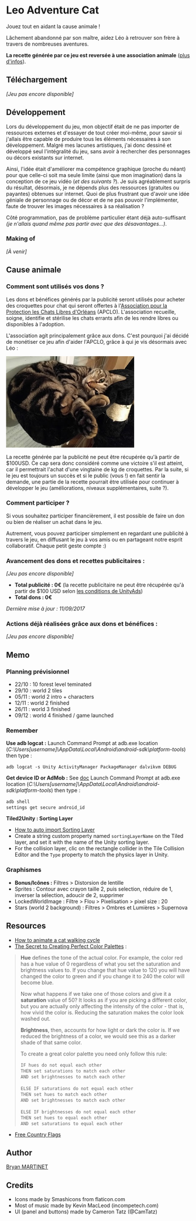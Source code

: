 # Leo Adventure Cat

Jouez tout en aidant la cause animale !

Lâchement abandonné par son maître, aidez Léo à retrouver son frère à travers de nombreuses aventures. 

**La recette générée par ce jeu est reversée à une association animale** ([plus d'infos](#cause-animale)).

## Téléchargement
*[Jeu pas encore disponible]*

## Développement
Lors du développement du jeu, mon objectif était de ne pas importer de ressources externes et d'essayer de tout créer moi-même, pour savoir si j'allais être capable de produire tous les éléments nécessaires à son développement.
Malgré mes lacunes artistiques, j'ai donc dessiné et développé seul l'intégralité du jeu, sans avoir à rechercher des personnages ou décors existants sur internet.

Ainsi, l'idée était d'améliorer ma compétence graphique (proche du néant) pour que celle-ci soit ma seule limite (ainsi que mon imagination) dans la conception de ce jeu vidéo (*et des suivants ?*).
Je suis agréablement surpris du résultat, désormais, je ne dépends plus des ressources (gratuites ou payantes) obtenues sur internet.
Quoi de plus frustrant que d'avoir une idée géniale de personnage ou de décor et de ne pas pouvoir l'implémenter, faute de trouver les images nécessaires à sa réalisation ?

Côté programmation, pas de problème particulier étant déjà auto-suffisant *(je n'allais quand même pas partir avec que des désavantages...)*.

### Making of
*[À venir]*

## Cause animale
### Comment sont utilisés vos dons ?
Les dons et bénéfices générés par la publicité seront utilisés pour acheter des croquettes pour chat qui seront offertes à l'[Association pour la Protection les Chats Libres d'Orléans](http://www.apclo.fr/) (APCLO). 
L'association recueille, soigne, identifie et stérilise les chats errants afin de les rendre libres ou disponibles à l'adoption.

L'association agit principalement grâce aux dons. C'est pourquoi j'ai décidé de monétiser ce jeu afin d'aider l'APCLO, grâce à qui je vis désormais avec Léo : 

![Léo](docs/img/leo_01.jpg)

La recette générée par la publicité ne peut être récupérée qu'à partir de $100USD. Ce cap sera donc considéré comme une victoire s'il est atteint, car il permettrait l'achat d'une vingtaine de kg de croquettes.
Par la suite, si le jeu est toujours un succès et si le public (vous !) en fait sentir la demande, une partie de la recette pourrait être utilisée pour continuer à développer le jeu (améliorations, niveaux supplémentaires, suite ?).

### Comment participer ?
Si vous souhaitez participer financièrement, il est possible de faire un don ou bien de réaliser un achat dans le jeu.

Autrement, vous pouvez participer simplement en regardant une publicité à travers le jeu, en diffusant le jeu à vos amis ou en partageant notre esprit collaboratif. Chaque petit geste compte :)

### Avancement des dons et recettes publicitaires :
*[Jeu pas encore disponible]*

* **Total publicité : 0€** (la recette publicitaire ne peut être récupérée qu'à partir de $100 USD selon [les conditions de UnityAds](https://unityads.unity3d.com/help/faq/monetization#how-does-the-payment-process-work-))
* **Total dons : 0€**

*Dernière mise à jour : 11/09/2017*

### Actions déjà réalisées grâce aux dons et bénéfices :
*[Jeu pas encore disponible]*


## Memo

### Planning prévisionnel
* 22/10 : 10 forest level teminated
* 29/10 : world 2 tiles
* 05/11 : world 2 intro + characters
* 12/11 : world 2 finished
* 26/11 : world 3 finished
* 09/12 : world 4 finished / game launched

### Remember
**Use adb logcat :**
Launch Command Prompt at adb.exe location (*C:\Users\[username]\AppData\Local\Android\android-sdk\platform-tools*) then type : 
```
adb logcat -s Unity ActivityManager PackageManager dalvikvm DEBUG
```

**Get device ID or AdMob :**
See [doc](https://developers.google.com/admob/android/test-ads)
Launch Command Prompt at adb.exe location (*C:\Users\[username]\AppData\Local\Android\android-sdk\platform-tools*) then type : 
```
adb shell
settings get secure android_id
```


**Tiled2Unity : Sorting Layer**
* [How to auto import Sorting Layer](http://www.seanba.com/megadadadventures.html)
* Create a string custom property named `sortingLayerName` on the Tiled layer, and set it with the name of the Unity sorting layer.
* For the collision layer, clic on the rectangle collider in the Tile Collision Editor and the `Type` property to match the physics layer in Unity.

### Graphismes
* **Bonus/Icônes :** Filtres > Distorsion de lentille
* Sprites : Contour avec crayon taille 2, puis selection, réduire de 1, inverser la sélection, adoucir de 2, supprimer
* LockedWorldImage : Filtre > Flou > Pixelisation > pixel size : 20
* Stars (world 2 background) : Filtres > Ombres et Lumières > Supernova

## Resources
* [How to animate a cat walking cycle](https://www.youtube.com/watch?v=dYCGMdQgs-I)
* [The Secret to Creating Perfect Color Palettes](https://gamedevelopment.tutsplus.com/articles/picking-a-color-palette-for-your-games-artwork--gamedev-1174) :
> **Hue** defines the tone of the actual color. For example, the color red has a hue value of 0 regardless of what you set the saturation and brightness values to. If you change that hue value to 120 you will have changed the color to green and if you change it to 240 the color will become blue.
> 
> Now what happens if we take one of those colors and give it a **saturation** value of 50? It looks as if you are picking a different color, but you are actually only affecting the intensity of the color - that is, how vivid the color is. Reducing the saturation makes the color look washed out.
> 
> **Brightness**, then, accounts for how light or dark the color is. If we reduced the brightness of a color, we would see this as a darker shade of that same color.
> 
> To create a great color palette you need only follow this rule:
> 
>     IF hues do not equal each other
>     THEN set saturations to match each other
>     AND set brightnesses to match each other
>     
>     ELSE IF saturations do not equal each other
>     THEN set hues to match each other
>     AND set brightnesses to match each other
>     
>     ELSE IF brightnesses do not equal each other
>     THEN set hues to equal each other
>     AND set saturations to equal each other
* [Free Country Flags](https://www.countryflags.com/en/)

## Author
[Bryan MARTINET](https://maarti.net)

## Credits
* Icons made by Smashicons from flaticon.com
* Most of music made by Kevin MacLeod (incompetech.com)
* UI (panel and buttons) made by Cameron Tatz (@CamTatz)